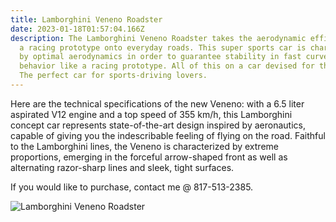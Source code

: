 ```yaml
---
title: Lamborghini Veneno Roadster
date: 2023-01-18T01:57:04.166Z
description: The Lamborghini Veneno Roadster takes the aerodynamic efficiency of
  a racing prototype onto everyday roads. This super sports car is characterized
  by optimal aerodynamics in order to guarantee stability in fast curves and a
  behavior like a racing prototype. All of this on a car devised for the road.
  The perfect car for sports-driving lovers.
---
```

Here are the technical specifications of the new Veneno: with a 6.5 liter aspirated V12 engine and a top speed of 355 km/h, this Lamborghini concept car represents state-of-the-art design inspired by aeronautics, capable of giving you the indescribable feeling of flying on the road. Faithful to the Lamborghini lines, the Veneno is characterized by extreme proportions, emerging in the forceful arrow-shaped front as well as alternating razor-sharp lines and sleek, tight surfaces.



I﻿f you would like to purchase, contact me @ 817-513-2385.

![Lamborghini Veneno Roadster](/img/veneno_roadster_over_rev_02.jpg "Lamborghini Veneno Roadster")